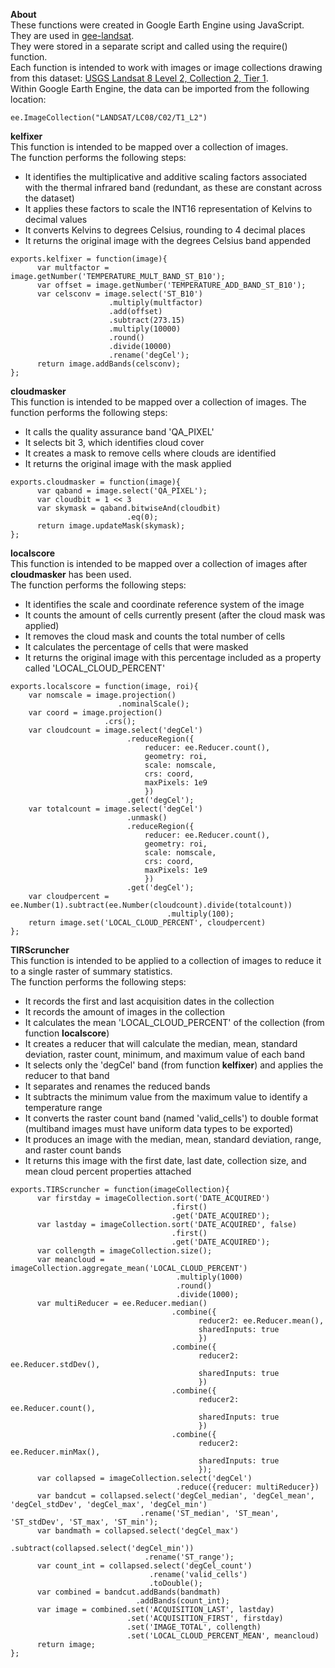 **About**  
These functions were created in Google Earth Engine using JavaScript.  
They are used in [gee-landsat](https://github.com/c-tyler/shoalsRF-repository/blob/main/gee-landsat.md).  
They were stored in a separate script and called using the require() function.  
Each function is intended to work with images or image collections drawing from this dataset: [USGS Landsat 8 Level 2, Collection 2, Tier 1](https://developers.google.com/earth-engine/datasets/catalog/LANDSAT_LC08_C02_T1_L2).  
Within Google Earth Engine, the data can be imported from the following location:

```
ee.ImageCollection("LANDSAT/LC08/C02/T1_L2")
```

**kelfixer**  
This function is intended to be mapped over a collection of images.  
The function performs the following steps:
 - It identifies the multiplicative and additive scaling factors associated with the thermal infrared band (redundant, as these are constant across the dataset)
 - It applies these factors to scale the INT16 representation of Kelvins to decimal values
 - It converts Kelvins to degrees Celsius, rounding to 4 decimal places
 - It returns the original image with the degrees Celsius band appended

```
exports.kelfixer = function(image){
      var multfactor = image.getNumber('TEMPERATURE_MULT_BAND_ST_B10');
      var offset = image.getNumber('TEMPERATURE_ADD_BAND_ST_B10');
      var celsconv = image.select('ST_B10')
                      .multiply(multfactor)
                      .add(offset)
                      .subtract(273.15)
                      .multiply(10000)
                      .round()
                      .divide(10000)
                      .rename('degCel');
      return image.addBands(celsconv);
};
```

**cloudmasker**  
This function is intended to be mapped over a collection of images.
The function performs the following steps:
 - It calls the quality assurance band 'QA_PIXEL'
 - It selects bit 3, which identifies cloud cover
 - It creates a mask to remove cells where clouds are identified
 - It returns the original image with the mask applied

```
exports.cloudmasker = function(image){
      var qaband = image.select('QA_PIXEL');
      var cloudbit = 1 << 3
      var skymask = qaband.bitwiseAnd(cloudbit)
                          .eq(0);
      return image.updateMask(skymask);
};
```

**localscore**  
This function is intended to be mapped over a collection of images after **cloudmasker** has been used.  
The function performs the following steps:
 - It identifies the scale and coordinate reference system of the image
 - It counts the amount of cells currently present (after the cloud mask was applied)
 - It removes the cloud mask and counts the total number of cells
 - It calculates the percentage of cells that were masked
 - It returns the original image with this percentage included as a property called 'LOCAL_CLOUD_PERCENT'

```
exports.localscore = function(image, roi){
    var nomscale = image.projection()
                        .nominalScale();
    var coord = image.projection()
                     .crs();
    var cloudcount = image.select('degCel')
                          .reduceRegion({
                              reducer: ee.Reducer.count(),
                              geometry: roi,     
                              scale: nomscale,
                              crs: coord,
                              maxPixels: 1e9
                              })
                          .get('degCel');
    var totalcount = image.select('degCel')
                          .unmask()
                          .reduceRegion({
                              reducer: ee.Reducer.count(),
                              geometry: roi,
                              scale: nomscale,
                              crs: coord,
                              maxPixels: 1e9
                              })
                          .get('degCel');
    var cloudpercent = ee.Number(1).subtract(ee.Number(cloudcount).divide(totalcount))
                                   .multiply(100);
    return image.set('LOCAL_CLOUD_PERCENT', cloudpercent)
};
```

**TIRScruncher**  
This function is intended to be applied to a collection of images to reduce it to a single raster of summary statistics.  
The function performs the following steps:
 - It records the first and last acquisition dates in the collection
 - It records the amount of images in the collection
 - It calculates the mean 'LOCAL_CLOUD_PERCENT' of the collection (from function **localscore**)
 - It creates a reducer that will calculate the median, mean, standard deviation, raster count, minimum, and maximum value of each band
 - It selects only the 'degCel' band (from function **kelfixer**) and applies the reducer to that band
 - It separates and renames the reduced bands
 - It subtracts the minimum value from the maximum value to identify a temperature range
 - It converts the raster count band (named 'valid_cells') to double format (multiband images must have uniform data types to be exported)
 - It produces an image with the median, mean, standard deviation, range, and raster count bands
 - It returns this image with the first date, last date, collection size, and mean cloud percent properties attached

```
exports.TIRScruncher = function(imageCollection){
      var firstday = imageCollection.sort('DATE_ACQUIRED')
                                    .first()
                                    .get('DATE_ACQUIRED');
      var lastday = imageCollection.sort('DATE_ACQUIRED', false)
                                    .first()
                                    .get('DATE_ACQUIRED');
      var collength = imageCollection.size();
      var meancloud = imageCollection.aggregate_mean('LOCAL_CLOUD_PERCENT')
                                     .multiply(1000)
                                     .round()
                                     .divide(1000);
      var multiReducer = ee.Reducer.median()
                                    .combine({
                                          reducer2: ee.Reducer.mean(),
                                          sharedInputs: true
                                          })
                                    .combine({
                                          reducer2: ee.Reducer.stdDev(),
                                          sharedInputs: true
                                          })
                                    .combine({
                                          reducer2: ee.Reducer.count(),
                                          sharedInputs: true
                                          })
                                    .combine({
                                          reducer2: ee.Reducer.minMax(),
                                          sharedInputs: true
                                          });
      var collapsed = imageCollection.select('degCel')
                                     .reduce({reducer: multiReducer})
      var bandcut = collapsed.select('degCel_median', 'degCel_mean', 'degCel_stdDev', 'degCel_max', 'degCel_min')
                             .rename('ST_median', 'ST_mean', 'ST_stdDev', 'ST_max', 'ST_min');
      var bandmath = collapsed.select('degCel_max')
                              .subtract(collapsed.select('degCel_min'))
                              .rename('ST_range');
      var count_int = collapsed.select('degCel_count')
                               .rename('valid_cells')
                               .toDouble();
      var combined = bandcut.addBands(bandmath)
                            .addBands(count_int);
      var image = combined.set('ACQUISITION_LAST', lastday)
                          .set('ACQUISITION_FIRST', firstday)
                          .set('IMAGE_TOTAL', collength)
                          .set('LOCAL_CLOUD_PERCENT_MEAN', meancloud)
      return image;
};
```
